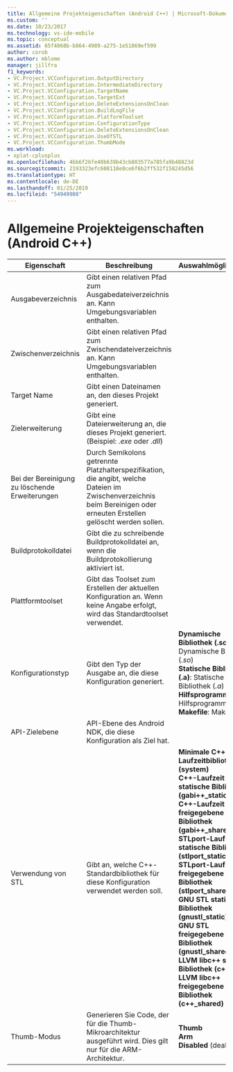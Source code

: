 ```yaml
---
title: Allgemeine Projekteigenschaften (Android C++) | Microsoft-Dokumentation
ms.custom: ''
ms.date: 10/23/2017
ms.technology: vs-ide-mobile
ms.topic: conceptual
ms.assetid: 65f4868b-b864-4989-a275-1e51869ef599
author: corob
ms.author: mblome
manager: jillfra
f1_keywords:
- VC.Project.VCConfiguration.OutputDirectory
- VC.Project.VCConfiguration.IntermediateDirectory
- VC.Project.VCConfiguration.TargetName
- VC.Project.VCConfiguration.TargetExt
- VC.Project.VCConfiguration.DeleteExtensionsOnClean
- VC.Project.VCConfiguration.BuildLogFile
- VC.Project.VCConfiguration.PlatformToolset
- VC.Project.VCConfiguration.ConfigurationType
- VC.Project.VCConfiguration.DeleteExtensionsOnClean
- VC.Project.VCConfiguration.UseOfSTL
- VC.Project.VCConfiguration.ThumbMode
ms.workload:
- xplat-cplusplus
ms.openlocfilehash: 4bb6f26fe40b639b43cb803577a785fa9b48823d
ms.sourcegitcommit: 2193323efc608118e0ce6f6b2ff532f158245d56
ms.translationtype: HT
ms.contentlocale: de-DE
ms.lasthandoff: 01/25/2019
ms.locfileid: "54949908"
---
```

# <a name="general-project-properties-android-c"></a>Allgemeine Projekteigenschaften (Android C++)

Eigenschaft | Beschreibung | Auswahlmöglichkeiten
--- | ---| ---
Ausgabeverzeichnis | Gibt einen relativen Pfad zum Ausgabedateiverzeichnis an. Kann Umgebungsvariablen enthalten.
Zwischenverzeichnis | Gibt einen relativen Pfad zum Zwischendateiverzeichnis an. Kann Umgebungsvariablen enthalten.
Target Name | Gibt einen Dateinamen an, den dieses Projekt generiert.
Zielerweiterung | Gibt eine Dateierweiterung an, die dieses Projekt generiert. (Beispiel: *.exe* oder *.dll*)
Bei der Bereinigung zu löschende Erweiterungen | Durch Semikolons getrennte Platzhalterspezifikation, die angibt, welche Dateien im Zwischenverzeichnis beim Bereinigen oder erneuten Erstellen gelöscht werden sollen.
Buildprotokolldatei | Gibt die zu schreibende Buildprotokolldatei an, wenn die Buildprotokollierung aktiviert ist.
Plattformtoolset | Gibt das Toolset zum Erstellen der aktuellen Konfiguration an. Wenn keine Angabe erfolgt, wird das Standardtoolset verwendet.
Konfigurationstyp | Gibt den Typ der Ausgabe an, die diese Konfiguration generiert. | **Dynamische Bibliothek (.so)**: Dynamische Bibliothek (*.so*)<br>**Statische Bibliothek (.a)**: Statische Bibliothek (*.a*)<br>**Hilfsprogramm**: Hilfsprogramm<br>**Makefile**: Makefile<br>
API-Zielebene | API-Ebene des Android NDK, die diese Konfiguration als Ziel hat.
Verwendung von STL | Gibt an, welche C++-Standardbibliothek für diese Konfiguration verwendet werden soll. | **Minimale C++-Laufzeitbibliothek (system)**<br>**C++-Laufzeit statische Bibliothek (gabi++_static)**<br>**C++-Laufzeit freigegebene Bibliothek (gabi++_shared)**<br>**STLport-Laufzeit statische Bibliothek (stlport_static)**<br>**STLport-Laufzeit freigegebene Bibliothek (stlport_shared)**<br>**GNU STL statische Bibliothek (gnustl_static)**<br>**GNU STL freigegebene Bibliothek (gnustl_shared)**<br>**LLVM libc++ statische Bibliothek (c++_static)**<br>**LLVM libc++ freigegebene Bibliothek (c++_shared)**<br>
Thumb-Modus | Generieren Sie Code, der für die Thumb-Mikroarchitektur ausgeführt wird. Dies gilt nur für die ARM-Architektur. | **Thumb**<br>**Arm**<br>**Disabled** (deaktiviert)<br>
